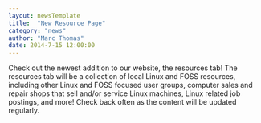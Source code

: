 ```yaml
---
layout: newsTemplate
title:  "New Resource Page"
category: "news"
author: "Marc Thomas"
date: 2014-7-15 12:00:00
---
```


Check out the newest addition to our website, the resources tab! The resources tab will be a collection of local Linux and FOSS resources, including other Linux and FOSS focused user groups, computer sales and repair shops that sell and/or service Linux machines, Linux related job postings, and more! Check back often as the content will be updated regularly.
